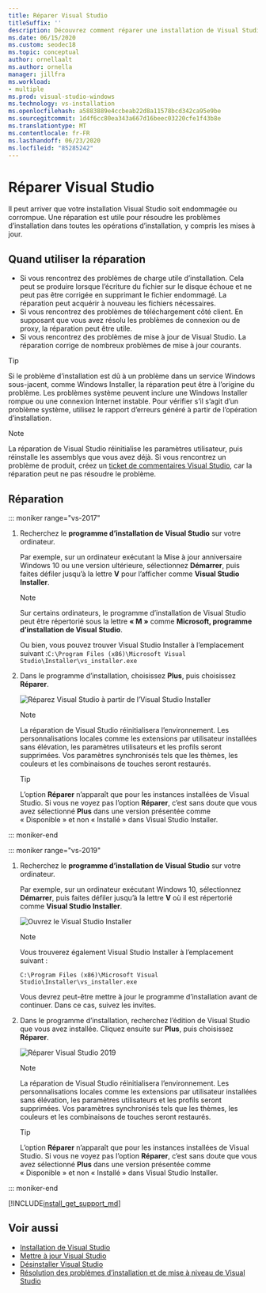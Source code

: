 ```yaml
---
title: Réparer Visual Studio
titleSuffix: ''
description: Découvrez comment réparer une installation de Visual Studio 2017.
ms.date: 06/15/2020
ms.custom: seodec18
ms.topic: conceptual
author: ornellaalt
ms.author: ornella
manager: jillfra
ms.workload:
- multiple
ms.prod: visual-studio-windows
ms.technology: vs-installation
ms.openlocfilehash: a5883889e4ccbeab22d8a11578bcd342ca95e9be
ms.sourcegitcommit: 1d4f6cc80ea343a667d16beec03220cfe1f43b8e
ms.translationtype: MT
ms.contentlocale: fr-FR
ms.lasthandoff: 06/23/2020
ms.locfileid: "85285242"
---
```

# <a name="repair-visual-studio"></a>Réparer Visual Studio

Il peut arriver que votre installation Visual Studio soit endommagée ou corrompue. Une réparation est utile pour résoudre les problèmes d’installation dans toutes les opérations d’installation, y compris les mises à jour.

## <a name="when-to-use-repair"></a>Quand utiliser la réparation
* Si vous rencontrez des problèmes de charge utile d’installation. Cela peut se produire lorsque l’écriture du fichier sur le disque échoue et ne peut pas être corrigée en supprimant le fichier endommagé. La réparation peut acquérir à nouveau les fichiers nécessaires. 
* Si vous rencontrez des problèmes de téléchargement côté client. En supposant que vous avez résolu les problèmes de connexion ou de proxy, la réparation peut être utile. 
* Si vous rencontrez des problèmes de mise à jour de Visual Studio. La réparation corrige de nombreux problèmes de mise à jour courants. 

> [!TIP] 
> Si le problème d’installation est dû à un problème dans un service Windows sous-jacent, comme Windows Installer, la réparation peut être à l’origine du problème. Les problèmes système peuvent inclure une Windows Installer rompue ou une connexion Internet instable. Pour vérifier s’il s’agit d’un problème système, utilisez le rapport d’erreurs généré à partir de l’opération d’installation.

> [!NOTE] 
> La réparation de Visual Studio réinitialise les paramètres utilisateur, puis réinstalle les assemblys que vous avez déjà. Si vous rencontrez un problème de produit, créez un [ticket de commentaires Visual Studio](https://developercommunity.visualstudio.com/content/problem/post.html?space=8), car la réparation peut ne pas résoudre le problème.

## <a name="how-to-repair"></a>Réparation
::: moniker range="vs-2017"

1. Recherchez le **programme d’installation de Visual Studio** sur votre ordinateur.

     Par exemple, sur un ordinateur exécutant la Mise à jour anniversaire Windows 10 ou une version ultérieure, sélectionnez **Démarrer**, puis faites défiler jusqu’à la lettre **V** pour l’afficher comme **Visual Studio Installer**.

   > [!NOTE]
   > Sur certains ordinateurs, le programme d’installation de Visual Studio peut être répertorié sous la lettre **« M »** comme **Microsoft, programme d’installation de Visual Studio**.
   >
   > Ou bien, vous pouvez trouver Visual Studio Installer à l’emplacement suivant :`C:\Program Files (x86)\Microsoft Visual Studio\Installer\vs_installer.exe`

1. Dans le programme d’installation, choisissez **Plus**, puis choisissez **Réparer**.

    ![Réparez Visual Studio à partir de l’Visual Studio Installer](media/repair-visual-studio.png "Réparez Visual Studio à partir de l’Visual Studio Installer")

   > [!NOTE]
   > La réparation de Visual Studio réinitialisera l’environnement. Les personnalisations locales comme les extensions par utilisateur installées sans élévation, les paramètres utilisateurs et les profils seront supprimées. Vos paramètres synchronisés tels que les thèmes, les couleurs et les combinaisons de touches seront restaurés.
   >

   > [!TIP]
   > L’option **Réparer** n’apparaît que pour les instances installées de Visual Studio. Si vous ne voyez pas l’option **Réparer**, c’est sans doute que vous avez sélectionné **Plus** dans une version présentée comme « Disponible » et non « Installé » dans Visual Studio Installer.

::: moniker-end

::: moniker range="vs-2019"

1. Recherchez le **programme d’installation de Visual Studio** sur votre ordinateur.

     Par exemple, sur un ordinateur exécutant Windows 10, sélectionnez **Démarrer**, puis faites défiler jusqu’à la lettre **V** où il est répertorié comme **Visual Studio Installer**.

     ![Ouvrez le Visual Studio Installer](media/vs-2019/vs-installer-windows-start.png "Ouvrez le Visual Studio Installer")

     > [!NOTE]
     > Vous trouverez également Visual Studio Installer à l’emplacement suivant :
     >
     > `C:\Program Files (x86)\Microsoft Visual Studio\Installer\vs_installer.exe`

    Vous devrez peut-être mettre à jour le programme d’installation avant de continuer. Dans ce cas, suivez les invites.

1. Dans le programme d’installation, recherchez l’édition de Visual Studio que vous avez installée. Cliquez ensuite sur **Plus**, puis choisissez **Réparer**.

     ![Réparer Visual Studio 2019](media/vs-2019/vs-installer-repair.png "Réparer Visual Studio 2019")

   > [!NOTE]
   > La réparation de Visual Studio réinitialisera l’environnement. Les personnalisations locales comme les extensions par utilisateur installées sans élévation, les paramètres utilisateurs et les profils seront supprimées. Vos paramètres synchronisés tels que les thèmes, les couleurs et les combinaisons de touches seront restaurés.
   >

   > [!TIP]
   > L’option **Réparer** n’apparaît que pour les instances installées de Visual Studio. Si vous ne voyez pas l’option **Réparer**, c’est sans doute que vous avez sélectionné **Plus** dans une version présentée comme « Disponible » et non « Installé » dans Visual Studio Installer.

::: moniker-end

[!INCLUDE[install_get_support_md](includes/install_get_support_md.md)]

## <a name="see-also"></a>Voir aussi

* [Installation de Visual Studio](install-visual-studio.md)
* [Mettre à jour Visual Studio](update-visual-studio.md)
* [Désinstaller Visual Studio](uninstall-visual-studio.md)
* [Résolution des problèmes d’installation et de mise à niveau de Visual Studio](troubleshooting-installation-issues.md)
